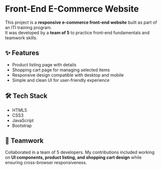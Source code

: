 # Front-End E-Commerce Website

This project is a **responsive e-commerce front-end website** built as part of an ITI training program.  
It was developed by a **team of 5** to practice front-end fundamentals and teamwork skills.

## ✨ Features
- Product listing page with details
- Shopping cart page for managing selected items
- Responsive design compatible with desktop and mobile
- Simple and clean UI for user-friendly experience

## 🛠 Tech Stack
- HTML5  
- CSS3  
- JavaScript  
- Bootstrap  

## 👥 Teamwork
Collaborated in a team of 5 developers. My contributions included working on **UI components, product listing, and shopping cart design** while ensuring cross-browser responsiveness.
